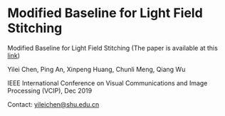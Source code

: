 # Modified Baseline for Light Field Stitching
Modified Baseline for Light Field Stitching (The paper is available at this [link](https://www.researchgate.net/publication/338793916_Modified_Baseline_for_Light_Field_Stitching))

Yilei Chen, Ping An, Xinpeng Huang, Chunli Meng, Qiang Wu

IEEE International Conference on Visual Communications and Image Processing (VCIP), Dec 2019

Contact: yileichen@shu.edu.cn

